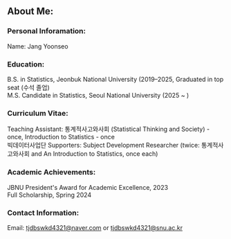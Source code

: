 ## About Me:

### **Personal Inforamation**:
Name: Jang Yoonseo

### **Education**:
B.S. in Statistics, Jeonbuk National University (2019–2025, Graduated in top seat (수석 졸업)\
M.S. Candidate in Statistics, Seoul National University (2025 ~ )

### **Curriculum Vitae**:
Teaching Assistant: 통계적사고와사회 (Statistical Thinking and Society) - once, Introduction to Statistics - once\
빅데이터사업단 Supporters: Subject Development Researcher (twice: 통계적사고와사회 and An Introduction to Statistics, once each)

### **Academic Achievements**:
JBNU President's Award for Academic Excellence, 2023\
Full Scholarship, Spring 2024

### **Contact Information**:
Email: tjdbswkd4321@naver.com or tjdbswkd4321@snu.ac.kr
